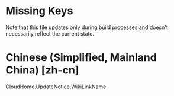 # Missing Keys
Note that this file updates only during build processes and doesn't necessarily reflect the current state.

# Chinese (Simplified, Mainland China) [zh-cn]
CloudHome.UpdateNotice.WikiLinkName  

